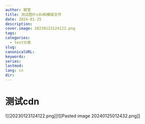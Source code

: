 ```yaml
---
author: 屑莹
title: 测试图片cdn和模版文件
date: 2024-01-25
description: 
cover.image: 20230123124122.png
tags: 
categories:
  - test分类
slug: 
canonicalURL: 
keywords: 
series: 
lastmod: 
lang: cn
dir:
---
```

# 测试cdn 
![[20230123124122.png]]![[Pasted image 20240125012432.png]]